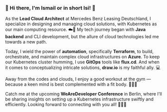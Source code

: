 ### 👋 Hi there, I'm Ismail or in short Isi! 🚀

As the **Lead Cloud Architect** at Mercedes Benz Leasing Deutschland, I specialize in designing and managing cloud solutions, with Kubernetes as our main computing resource. ☁️🔧
My tech journey began with **Java backend** and CLI development, but the allure of cloud technologies led me towards a new path. 

Today, I wield the power of **automation**, specifically **Terraform**, to build, orchestrate, and maintain complex cloud infrastructures on **Azure**. 
To keep our Kubernetes cluster humming, I use **GitOps** tools like **flux.cd**. And when it comes to conceptualizing intricate solutions, **draw.io** is my faithful ally. 💻

Away from the codes and clouds, I enjoy a good workout at the gym — because a keen mind is best complemented with a fit body. 💪🏋️‍♂️

Catch me at the upcoming **WeAreDeveloper Conference** in Berlin, where I'll be sharing insights on setting up a Kubernetes infrastructure swiftly and efficiently. Looking forward to connecting with you all! 👨‍💻🌐
